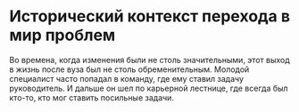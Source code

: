 # Исторический контекст перехода в мир проблем

Во времена, когда изменения были не столь значительными, этот выход в жизнь после вуза был не столь обременительным. Молодой специалист часто попадал в команду, где ему ставил задачу руководитель. И дальше он шел по карьерной лестнице, где всегда был кто-то, кто мог ставить посильные задачи.
